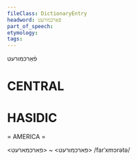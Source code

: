```yaml
---
fileClass: DictionaryEntry
headword: פֿאַרכמורעט
part_of_speech: 
etymology: 
tags: 
---
```

פֿאַרכמורעט

CENTRAL
========

HASIDIC
=======
= AMERICA = 

<פארכמורעט> ~ <פארכמארעט>
/farˈxmɔrətə/